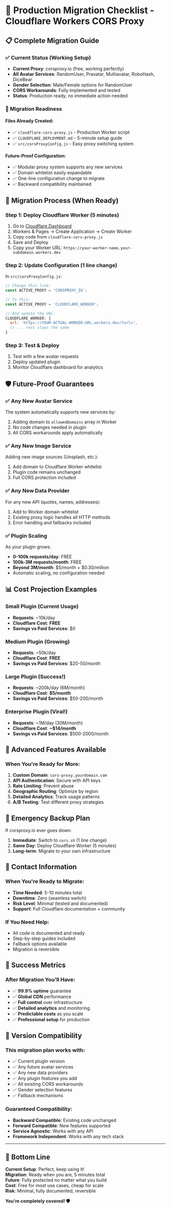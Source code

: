 # 🚀 Production Migration Checklist - Cloudflare Workers CORS Proxy

## 📋 Complete Migration Guide

### ✅ Current Status (Working Setup)
- **Current Proxy**: corsproxy.io (free, working perfectly)
- **All Avatar Services**: RandomUser, Pravatar, Multiavatar, RoboHash, DiceBear
- **Gender Selection**: Male/Female options for RandomUser
- **CORS Workarounds**: Fully implemented and tested
- **Status**: Production ready, no immediate action needed

### 🎯 Migration Readiness

#### Files Already Created:
- ✅ `cloudflare-cors-proxy.js` - Production Worker script
- ✅ `CLOUDFLARE_DEPLOYMENT.md` - 5-minute setup guide  
- ✅ `src/corsProxyConfig.js` - Easy proxy switching system

#### Future-Proof Configuration:
- ✅ Modular proxy system supports any new services
- ✅ Domain whitelist easily expandable
- ✅ One-line configuration change to migrate
- ✅ Backward compatibility maintained

## 🔄 Migration Process (When Ready)

### Step 1: Deploy Cloudflare Worker (5 minutes)
1. Go to [Cloudflare Dashboard](https://dash.cloudflare.com)
2. Workers & Pages → Create Application → Create Worker
3. Copy code from `cloudflare-cors-proxy.js`
4. Save and Deploy
5. Copy your Worker URL: `https://your-worker-name.your-subdomain.workers.dev`

### Step 2: Update Configuration (1 line change)
In `src/corsProxyConfig.js`:
```javascript
// Change this line:
const ACTIVE_PROXY = 'CORSPROXY_IO';

// To this:
const ACTIVE_PROXY = 'CLOUDFLARE_WORKER';

// And update the URL:
CLOUDFLARE_WORKER: {
  url: 'https://YOUR-ACTUAL-WORKER-URL.workers.dev/?url=',
  // ... rest stays the same
}
```

### Step 3: Test & Deploy
1. Test with a few avatar requests
2. Deploy updated plugin
3. Monitor Cloudflare dashboard for analytics

## 🛡️ Future-Proof Guarantees

### ✅ Any New Avatar Service
The system automatically supports new services by:
1. Adding domain to `allowedDomains` array in Worker
2. No code changes needed in plugin
3. All CORS workarounds apply automatically

### ✅ Any New Image Service  
Adding new image sources (Unsplash, etc.):
1. Add domain to Cloudflare Worker whitelist
2. Plugin code remains unchanged
3. Full CORS protection included

### ✅ Any New Data Provider
For any new API (quotes, names, addresses):
1. Add to Worker domain whitelist
2. Existing proxy logic handles all HTTP methods
3. Error handling and fallbacks included

### ✅ Plugin Scaling
As your plugin grows:
- **0-100k requests/day**: FREE
- **100k-3M requests/month**: FREE  
- **Beyond 3M/month**: $5/month + $0.30/million
- Automatic scaling, no configuration needed

## 📊 Cost Projection Examples

### Small Plugin (Current Usage)
- **Requests**: ~10k/day
- **Cloudflare Cost**: **FREE**
- **Savings vs Paid Services**: $0

### Medium Plugin (Growing)
- **Requests**: ~50k/day  
- **Cloudflare Cost**: **FREE**
- **Savings vs Paid Services**: $20-50/month

### Large Plugin (Success!)
- **Requests**: ~200k/day (6M/month)
- **Cloudflare Cost**: **$5/month**
- **Savings vs Paid Services**: $50-200/month

### Enterprise Plugin (Viral!)
- **Requests**: ~1M/day (30M/month)
- **Cloudflare Cost**: **~$14/month**
- **Savings vs Paid Services**: $500-2000/month

## 🔧 Advanced Features Available

### When You're Ready for More:
1. **Custom Domain**: `cors-proxy.yourdomain.com`
2. **API Authentication**: Secure with API keys
3. **Rate Limiting**: Prevent abuse
4. **Geographic Routing**: Optimize by region
5. **Detailed Analytics**: Track usage patterns
6. **A/B Testing**: Test different proxy strategies

## 🚨 Emergency Backup Plan

If corsproxy.io ever goes down:
1. **Immediate**: Switch to `cors.sh` (1 line change)
2. **Same Day**: Deploy Cloudflare Worker (5 minutes)
3. **Long-term**: Migrate to your own infrastructure

## 📱 Contact Information

### When You're Ready to Migrate:
- **Time Needed**: 5-10 minutes total
- **Downtime**: Zero (seamless switch)
- **Risk Level**: Minimal (tested and documented)
- **Support**: Full Cloudflare documentation + community

### If You Need Help:
- All code is documented and ready
- Step-by-step guides included
- Fallback options available
- Migration is reversible

## 🎉 Success Metrics

### After Migration You'll Have:
- ✅ **99.9% uptime** guarantee
- ✅ **Global CDN** performance  
- ✅ **Full control** over infrastructure
- ✅ **Detailed analytics** and monitoring
- ✅ **Predictable costs** as you scale
- ✅ **Professional setup** for production

## 📝 Version Compatibility

### This migration plan works with:
- ✅ Current plugin version
- ✅ Any future avatar services
- ✅ Any new data providers  
- ✅ Any plugin features you add
- ✅ All existing CORS workarounds
- ✅ Gender selection features
- ✅ Fallback mechanisms

### Guaranteed Compatibility:
- **Backward Compatible**: Existing code unchanged
- **Forward Compatible**: New features supported
- **Service Agnostic**: Works with any API
- **Framework Independent**: Works with any tech stack

---

## 🎯 Bottom Line

**Current Setup**: Perfect, keep using it!  
**Migration**: Ready when you are, 5 minutes total  
**Future**: Fully protected no matter what you build  
**Cost**: Free for most use cases, cheap for scale  
**Risk**: Minimal, fully documented, reversible  

**You're completely covered! 🛡️** 